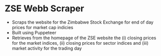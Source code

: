# ZSE Webb Scraper

- Scraps the website for the Zimbabwe Stock Exchange for end of day prices for market cap indicies
- Built using Puppeteer
- Retrieves from the homepage of the ZSE website the (i) closing prices for the market indices, (ii) closing prices for sector indices and (iii) market activity for the trading day

